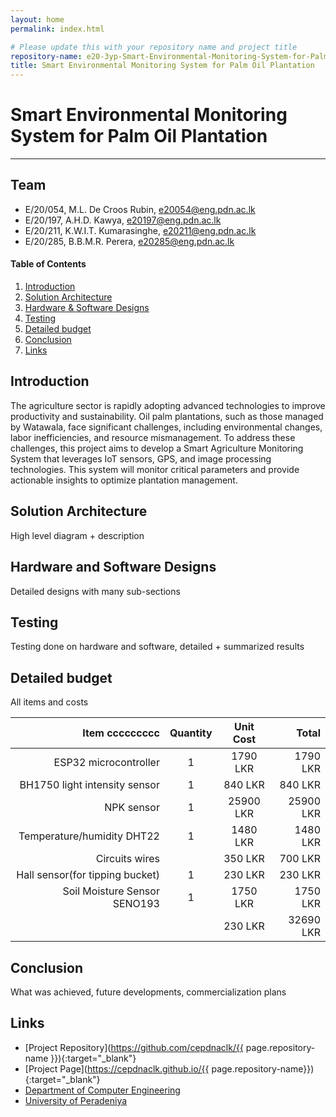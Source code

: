 ```yaml
---
layout: home
permalink: index.html

# Please update this with your repository name and project title
repository-name: e20-3yp-Smart-Environmental-Monitoring-System-for-Palm-Oil-Plantation
title: Smart Environmental Monitoring System for Palm Oil Plantation
---
```


[comment]: # "This is the standard layout for the project, but you can clean this and use your own template"

# Smart Environmental Monitoring System for Palm Oil Plantation

---

## Team
- E/20/054, M.L. De Croos Rubin,     e20054@eng.pdn.ac.lk <br>
- E/20/197,  A.H.D. Kawya,           e20197@eng.pdn.ac.lk <br>
- E/20/211,  K.W.I.T. Kumarasinghe,  e20211@eng.pdn.ac.lk <br>
- E/20/285, B.B.M.R. Perera,         e20285@eng.pdn.ac.lk <br>

<!-- Image (photo/drawing of the final hardware) should be here -->

<!-- This is a sample image, to show how to add images to your page. To learn more options, please refer [this](https://projects.ce.pdn.ac.lk/docs/faq/how-to-add-an-image/) -->

<!-- ![Sample Image](./images/sample.png) -->

#### Table of Contents
1. [Introduction](#introduction)
2. [Solution Architecture](#solution-architecture )
3. [Hardware & Software Designs](#hardware-and-software-designs)
4. [Testing](#testing)
5. [Detailed budget](#detailed-budget)
6. [Conclusion](#conclusion)
7. [Links](#links)

## Introduction

The agriculture sector is rapidly adopting advanced technologies to improve productivity and sustainability. Oil palm plantations, such as those managed by Watawala, face significant challenges, including environmental changes, labor inefficiencies, and resource mismanagement. To address these challenges, this project aims to develop a Smart Agriculture Monitoring System that leverages IoT sensors, GPS, and image processing technologies. This system will monitor critical parameters and provide actionable insights to optimize plantation management.


## Solution Architecture

High level diagram + description

## Hardware and Software Designs

Detailed designs with many sub-sections

## Testing

Testing done on hardware and software, detailed + summarized results

## Detailed budget

All items and costs

| Item            ccccccccc        | Quantity  | Unit Cost     | Total     |
| --------------------------------:|:---------:|:-------------:|----------:|
| ESP32 microcontroller            | 1         | 1790 LKR      | 1790 LKR  |
| BH1750 light intensity sensor    | 1         | 840 LKR       | 840 LKR   |
| NPK sensor                       | 1         | 25900 LKR     | 25900 LKR |
| Temperature/humidity DHT22       | 1         | 1480 LKR      | 1480 LKR  |
| Circuits wires                   |           | 350 LKR       | 700 LKR   |
| Hall sensor(for tipping bucket)  | 1         | 230 LKR       | 230 LKR   |
| Soil Moisture Sensor SENO193     | 1         | 1750 LKR      | 1750 LKR  |
|                                  |           | 230 LKR       | 32690 LKR |

## Conclusion

What was achieved, future developments, commercialization plans

## Links

- [Project Repository](https://github.com/cepdnaclk/{{ page.repository-name }}){:target="_blank"}
- [Project Page](https://cepdnaclk.github.io/{{ page.repository-name}}){:target="_blank"}
- [Department of Computer Engineering](http://www.ce.pdn.ac.lk/)
- [University of Peradeniya](https://eng.pdn.ac.lk/)

[//]: # (Please refer this to learn more about Markdown syntax)
[//]: # (https://github.com/adam-p/markdown-here/wiki/Markdown-Cheatsheet)
